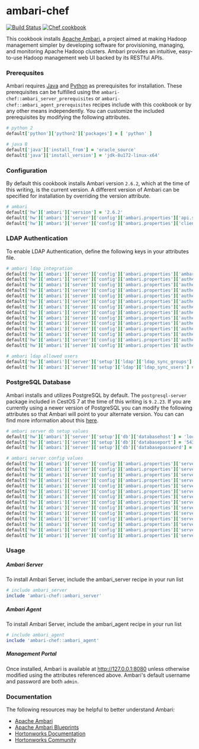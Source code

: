 # ambari-chef

[![Build Status](https://travis-ci.org/hansohn/ambari-chef.svg?branch=master)](https://travis-ci.org/hansohn/ambari-chef) [![Chef cookbook](https://img.shields.io/github/tag/hansohn/ambari-chef.svg)](https://github.com/hansohn/ambari-chef)

This cookbook installs [Apache Ambari](https://ambari.apache.org/), a project aimed at making Hadoop management simpler by developing software for provisioning, managing, and monitoring Apache Hadoop clusters. Ambari provides an intuitive, easy-to-use Hadoop management web UI backed by its RESTful APIs.

### Prerequsites

Ambari requires [Java](http://www.oracle.com/technetwork/java/javase/downloads/index.html) and [Python](https://www.python.org/) as prerequisites for installation. These prerequisites can be fulfilled using the `ambari-chef::ambari_server_prerequisites` or `ambari-chef::ambari_agent_prerequisites` recipes include with this cookbook or by any other means independently. You can customize the included prerequisites by modifying the following attributes.

```ruby
# python 2
default['python']['python2']['packages'] = [ 'python' ]

# java 8
default['java']['install_from'] = 'oracle_source'
default['java']['install_version'] = 'jdk-8u172-linux-x64'
```

### Configuration

By default this cookbook installs Ambari version ```2.6.2```, which at the time of this writing, is the current version. A different version of Ambari can be specified for installation by overriding the version attribute.

```ruby
# ambari
default['hw']['ambari']['version'] = '2.6.2'
default['hw']['ambari']['server']['config']['ambari.properties']['api.ssl'] = 'false'
default['hw']['ambari']['server']['config']['ambari.properties']['client.api.port'] = '8080'
```

### LDAP Authentication

To enable LDAP Authentication, define the following keys in your attributes file.

```ruby
# ambari ldap integration
default['hw']['ambari']['server']['config']['ambari.properties']['ambari.ldap.isConfigured'] = 'false'
default['hw']['ambari']['server']['config']['ambari.properties']['authentication.ldap.baseDn'] = 'dc=prd,dc=domain,dc=local'
default['hw']['ambari']['server']['config']['ambari.properties']['authentication.ldap.managerDn'] = 'uid=manager,cn=users,cn=accounts,dc=prd,dc=domain,dc=local'
default['hw']['ambari']['server']['config']['ambari.properties']['authentication.ldap.primaryUrl'] = 'ldap-server-01.prd.domain.local:636'
default['hw']['ambari']['server']['config']['ambari.properties']['authentication.ldap.bindAnonymously'] = 'false'
default['hw']['ambari']['server']['config']['ambari.properties']['authentication.ldap.dnAttribute'] = 'dn'
default['hw']['ambari']['server']['config']['ambari.properties']['authentication.ldap.groupMembershipAttr'] = 'memberUid'
default['hw']['ambari']['server']['config']['ambari.properties']['authentication.ldap.groupNamingAttr'] = 'cn'
default['hw']['ambari']['server']['config']['ambari.properties']['authentication.ldap.groupObjectClass'] = 'posixgroup'
default['hw']['ambari']['server']['config']['ambari.properties']['authentication.ldap.managerPassword'] = '/etc/ambari-server/conf/ldap-password.dat'
default['hw']['ambari']['server']['config']['ambari.properties']['authentication.ldap.referral'] = 'follow'
default['hw']['ambari']['server']['config']['ambari.properties']['authentication.ldap.usernameAttribute'] = 'uid'
default['hw']['ambari']['server']['config']['ambari.properties']['authentication.ldap.userObjectClass'] = 'person'
default['hw']['ambari']['server']['config']['ambari.properties']['authentication.ldap.useSSL'] = 'true'

# ambari ldap allowed users
default['hw']['ambari']['server']['setup']['ldap']['ldap_sync_groups'] = ['prd_user_group']
default['hw']['ambari']['server']['setup']['ldap']['ldap_sync_users'] = ['prd_user']
```

### PostgreSQL Database

Ambari installs and utilizes PostgreSQL by default. The `postgresql-server` package included in CestOS 7 at the time of this writing is `9.2.23`. If you are currently using a newer version of PostgreSQL you can modify the following attributes so that Ambari will point to your alternate version. You can can find more information about this [here](https://docs.hortonworks.com/HDPDocuments/Ambari-2.6.2.2/bk_ambari-administration/content/using_ambari_with_postgresql.html).

```ruby
# ambari server db setup values
default['hw']['ambari']['server']['setup']['db']['databasehost'] = 'localhost'
default['hw']['ambari']['server']['setup']['db']['databaseport'] = '5432'
default['hw']['ambari']['server']['setup']['db']['databasepassword'] = 'bigdata'

# ambari server config values
default['hw']['ambari']['server']['config']['ambari.properties']['server.jdbc.connection-pool'] = 'internal'
default['hw']['ambari']['server']['config']['ambari.properties']['server.jdbc.database_name'] = 'ambari'
default['hw']['ambari']['server']['config']['ambari.properties']['server.jdbc.database'] = 'postgres'
default['hw']['ambari']['server']['config']['ambari.properties']['server.jdbc.driver'] = 'org.postgresql.Driver'
default['hw']['ambari']['server']['config']['ambari.properties']['server.jdbc.hostname'] = 'localhost'
default['hw']['ambari']['server']['config']['ambari.properties']['server.jdbc.port'] = 5432
default['hw']['ambari']['server']['config']['ambari.properties']['server.jdbc.postgres.schema'] = 'ambari'
default['hw']['ambari']['server']['config']['ambari.properties']['server.jdbc.rca.driver'] = 'org.postgresql.Driver'
default['hw']['ambari']['server']['config']['ambari.properties']['server.jdbc.rca.url'] = 'jdbc:postgresql://localhost:5432/ambari'
default['hw']['ambari']['server']['config']['ambari.properties']['server.jdbc.rca.user.name'] = 'ambari'
default['hw']['ambari']['server']['config']['ambari.properties']['server.jdbc.rca.user.passwd'] = '/etc/ambari-server/conf/password.dat'
default['hw']['ambari']['server']['config']['ambari.properties']['server.jdbc.url'] = 'jdbc:postgresql://localhost:5432/ambari'
default['hw']['ambari']['server']['config']['ambari.properties']['server.jdbc.user.name'] = 'ambari'
default['hw']['ambari']['server']['config']['ambari.properties']['server.jdbc.user.passwd'] = '/etc/ambari-server/conf/password.dat'
```

### Usage

##### Ambari Server

To install Ambari Server, include the ambari_server recipe in your run list

```ruby
# include ambari_server
include 'ambari-chef::ambari_server'
```

##### Ambari Agent

To install Ambari Server, include the ambari_agent recipe in your run list

```ruby
# include ambari_agent
include 'ambari-chef::ambari_agent'
```

##### Management Portal

Once installed, Ambari is available at http://127.0.0.1:8080 unless otherwise modified using the attributes referenced above. Ambari's default username and password are both `admin`.

### Documentation

The following resources may be helpful to better understand Ambari:

- [Apache Ambari](https://ambari.apache.org/)
- [Apache Ambari Blueprints](https://cwiki.apache.org/confluence/display/AMBARI/Blueprints)
- [Hortonworks Documentation](https://docs.hortonworks.com/index.html)
- [Hortonworks Community](https://community.hortonworks.com/answers/index.html)
